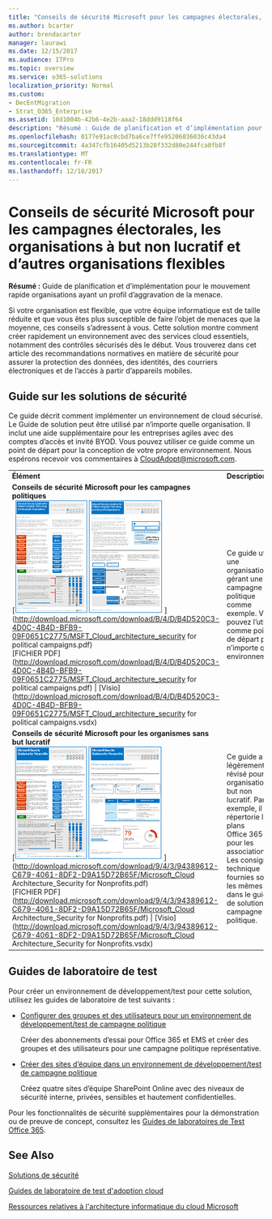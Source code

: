 ```yaml
---
title: "Conseils de sécurité Microsoft pour les campagnes électorales, les organisations à but non lucratif et d’autres organisations flexibles"
ms.author: bcarter
author: brendacarter
manager: laurawi
ms.date: 12/15/2017
ms.audience: ITPro
ms.topic: overview
ms.service: o365-solutions
localization_priority: Normal
ms.custom:
- DecEntMigration
- Strat_O365_Enterprise
ms.assetid: 10d1004b-42b6-4e2b-aaa2-18ddd9118f64
description: "Résumé : Guide de planification et d’implémentation pour se déplacent rapidement les organisations ayant un profil d’aggravation de la menace."
ms.openlocfilehash: 0177e91ac0cbd7ba6ce7ffe95206036036c43da4
ms.sourcegitcommit: 4a347cfb16405d5213b28f332d80e244fca0fb8f
ms.translationtype: MT
ms.contentlocale: fr-FR
ms.lasthandoff: 12/18/2017
---
```

# <a name="microsoft-security-guidance-for-political-campaigns-nonprofits-and-other-agile-organizations"></a>Conseils de sécurité Microsoft pour les campagnes électorales, les organisations à but non lucratif et d’autres organisations flexibles

 **Résumé :** Guide de planification et d’implémentation pour le mouvement rapide organisations ayant un profil d’aggravation de la menace.
  
Si votre organisation est flexible, que votre équipe informatique est de taille réduite et que vous êtes plus susceptible de faire l’objet de menaces que la moyenne, ces conseils s’adressent à vous. Cette solution montre comment créer rapidement un environnement avec des services cloud essentiels, notamment des contrôles sécurisés dès le début. Vous trouverez dans cet article des recommandations normatives en matière de sécurité pour assurer la protection des données, des identités, des courriers électroniques et de l’accès à partir d’appareils mobiles.
  
## <a name="security-solution-guidance"></a>Guide sur les solutions de sécurité

Ce guide décrit comment implémenter un environnement de cloud sécurisé. Le Guide de solution peut être utilisé par n’importe quelle organisation. Il inclut une aide supplémentaire pour les entreprises agiles avec des comptes d’accès et invité BYOD. Vous pouvez utiliser ce guide comme un point de départ pour la conception de votre propre environnement. Nous espérons recevoir vos commentaires à [CloudAdopt@microsoft.com](mailto:CloudAdopt@microsoft.com). 
  
|||
|:-----|:-----|
|**Élément** <br/> |**Description** <br/> |
|**Conseils de sécurité Microsoft pour les campagnes politiques** <br/> [![CLOU de curseur de défilement pour mini affiche la valeur.](images/d370ce28-ca40-4930-9a2c-907312aa06c8.png)          ](http://download.microsoft.com/download/B/4/D/B4D520C3-4D0C-4B4D-BFB9-09F0651C2775/MSFT_Cloud_architecture_security for political campaigns.pdf) <br/> [FICHIER PDF](http://download.microsoft.com/download/B/4/D/B4D520C3-4D0C-4B4D-BFB9-09F0651C2775/MSFT_Cloud_architecture_security for political campaigns.pdf)  \| [Visio](http://download.microsoft.com/download/B/4/D/B4D520C3-4D0C-4B4D-BFB9-09F0651C2775/MSFT_Cloud_architecture_security for political campaigns.vsdx) <br/> |Ce guide utilise une organisation gérant une campagne politique comme exemple. Vous pouvez l’utiliser comme point de départ pour n’importe quel environnement.   <br/> |
|**Conseils de sécurité Microsoft pour les organismes sans but lucratif** <br/> [![Image du visualiseur pour le fichier téléchargeable](images/e4784889-1c69-4067-9a8f-31d31d1eceea.png)          ](http://download.microsoft.com/download/9/4/3/94389612-C679-4061-8DF2-D9A15D72B65F/Microsoft_Cloud Architecture_Security for Nonprofits.pdf) <br/> [FICHIER PDF](http://download.microsoft.com/download/9/4/3/94389612-C679-4061-8DF2-D9A15D72B65F/Microsoft_Cloud Architecture_Security for Nonprofits.pdf)  \| [Visio](http://download.microsoft.com/download/9/4/3/94389612-C679-4061-8DF2-D9A15D72B65F/Microsoft_Cloud Architecture_Security for Nonprofits.vsdx) <br/> |Ce guide a été légèrement révisé pour les organisations à but non lucratif. Par exemple, il répertorie les plans Office 365 pour les associations. Les consignes technique fournies sont les mêmes que dans le guide de solution de campagne politique.  <br/> |
   
## <a name="test-lab-guides"></a>Guides de laboratoire de test

Pour créer un environnement de développement/test pour cette solution, utilisez les guides de laboratoire de test suivants :   
  
- [Configurer des groupes et des utilisateurs pour un environnement de développement/test de campagne politique](configure-groups-and-users-for-a-political-campaign-dev-test-environment.md)
    
     Créer des abonnements d’essai pour Office 365 et EMS et créer des groupes et des utilisateurs pour une campagne politique représentative.
    
- [Créer des sites d’équipe dans un environnement de développement/test de campagne politique](create-team-sites-in-a-political-campaign-dev-test-environment.md)
    
    Créez quatre sites d’équipe SharePoint Online avec des niveaux de sécurité interne, privées, sensibles et hautement confidentielles.
    
Pour les fonctionnalités de sécurité supplémentaires pour la démonstration ou de preuve de concept, consultez les [Guides de laboratoires de Test Office 365](http://aka.ms/o365tlgs).
  
## <a name="see-also"></a>See Also

[Solutions de sécurité](security-solutions.md)
  
[Guides de laboratoire de test d'adoption cloud](cloud-adoption-test-lab-guides-tlgs.md)
  
[Ressources relatives à l'architecture informatique du cloud Microsoft](microsoft-cloud-it-architecture-resources.md)



